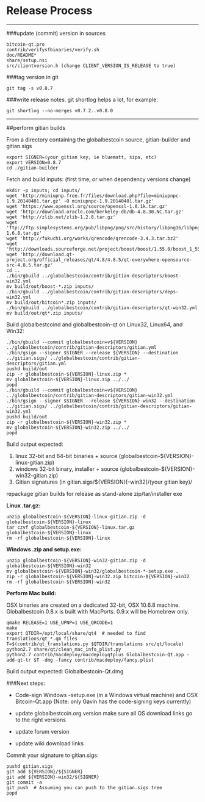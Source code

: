 Release Process
====================

* * *

###update (commit) version in sources


	bitcoin-qt.pro
	contrib/verifysfbinaries/verify.sh
	doc/README*
	share/setup.nsi
	src/clientversion.h (change CLIENT_VERSION_IS_RELEASE to true)

###tag version in git

	git tag -s v0.8.7

###write release notes. git shortlog helps a lot, for example:

	git shortlog --no-merges v0.7.2..v0.8.0

* * *

##perform gitian builds

 From a directory containing the globalbestcoin source, gitian-builder and gitian.sigs
  
	export SIGNER=(your gitian key, ie bluematt, sipa, etc)
	export VERSION=0.8.7
	cd ./gitian-builder

 Fetch and build inputs: (first time, or when dependency versions change)

	mkdir -p inputs; cd inputs/
	wget 'http://miniupnp.free.fr/files/download.php?file=miniupnpc-1.9.20140401.tar.gz' -O miniupnpc-1.9.20140401.tar.gz'
	wget 'https://www.openssl.org/source/openssl-1.0.1k.tar.gz'
	wget 'http://download.oracle.com/berkeley-db/db-4.8.30.NC.tar.gz'
	wget 'http://zlib.net/zlib-1.2.8.tar.gz'
	wget 'ftp://ftp.simplesystems.org/pub/libpng/png/src/history/libpng16/libpng-1.6.8.tar.gz'
	wget 'http://fukuchi.org/works/qrencode/qrencode-3.4.3.tar.bz2'
	wget 'http://downloads.sourceforge.net/project/boost/boost/1.55.0/boost_1_55_0.tar.bz2'
	wget 'http://download.qt-project.org/official_releases/qt/4.8/4.8.5/qt-everywhere-opensource-src-4.8.5.tar.gz'
	cd ..
	./bin/gbuild ../globalbestcoin/contrib/gitian-descriptors/boost-win32.yml
	mv build/out/boost-*.zip inputs/
	./bin/gbuild ../globalbestcoin/contrib/gitian-descriptors/deps-win32.yml
	mv build/out/bitcoin*.zip inputs/
	./bin/gbuild ../globalbestcoin/contrib/gitian-descriptors/qt-win32.yml
	mv build/out/qt*.zip inputs/

 Build globalbestcoind and globalbestcoin-qt on Linux32, Linux64, and Win32:
  
	./bin/gbuild --commit globalbestcoin=v${VERSION} ../globalbestcoin/contrib/gitian-descriptors/gitian.yml
	./bin/gsign --signer $SIGNER --release ${VERSION} --destination ../gitian.sigs/ ../globalbestcoin/contrib/gitian-descriptors/gitian.yml
	pushd build/out
	zip -r globalbestcoin-${VERSION}-linux.zip *
	mv globalbestcoin-${VERSION}-linux.zip ../../
	popd
	./bin/gbuild --commit globalbestcoin=v${VERSION} ../globalbestcoin/contrib/gitian-descriptors/gitian-win32.yml
	./bin/gsign --signer $SIGNER --release ${VERSION}-win32 --destination ../gitian.sigs/ ../globalbestcoin/contrib/gitian-descriptors/gitian-win32.yml
	pushd build/out
	zip -r globalbestcoin-${VERSION}-win32.zip *
	mv globalbestcoin-${VERSION}-win32.zip ../../
	popd

  Build output expected:

  1. linux 32-bit and 64-bit binaries + source (globalbestcoin-${VERSION}-linux-gitian.zip)
  2. windows 32-bit binary, installer + source (globalbestcoin-${VERSION}-win32-gitian.zip)
  3. Gitian signatures (in gitian.sigs/${VERSION}[-win32]/(your gitian key)/

repackage gitian builds for release as stand-alone zip/tar/installer exe

**Linux .tar.gz:**

	unzip globalbestcoin-${VERSION}-linux-gitian.zip -d globalbestcoin-${VERSION}-linux
	tar czvf globalbestcoin-${VERSION}-linux.tar.gz globalbestcoin-${VERSION}-linux
	rm -rf globalbestcoin-${VERSION}-linux

**Windows .zip and setup.exe:**

	unzip globalbestcoin-${VERSION}-win32-gitian.zip -d globalbestcoin-${VERSION}-win32
	mv globalbestcoin-${VERSION}-win32/globalbestcoin-*-setup.exe .
	zip -r globalbestcoin-${VERSION}-win32.zip bitcoin-${VERSION}-win32
	rm -rf globalbestcoin-${VERSION}-win32

**Perform Mac build:**

  OSX binaries are created on a dedicated 32-bit, OSX 10.6.8 machine.
  Globalbestcoin 0.8.x is built with MacPorts.  0.9.x will be Homebrew only.

	qmake RELEASE=1 USE_UPNP=1 USE_QRCODE=1
	make
	export QTDIR=/opt/local/share/qt4  # needed to find translations/qt_*.qm files
	T=$(contrib/qt_translations.py $QTDIR/translations src/qt/locale)
	python2.7 share/qt/clean_mac_info_plist.py
	python2.7 contrib/macdeploy/macdeployqtplus Globalbestcoin-Qt.app -add-qt-tr $T -dmg -fancy contrib/macdeploy/fancy.plist

 Build output expected: Globalbestcoin-Qt.dmg

###Next steps:

* Code-sign Windows -setup.exe (in a Windows virtual machine) and
  OSX Bitcoin-Qt.app (Note: only Gavin has the code-signing keys currently)

* update globalbestcoin.org version
  make sure all OS download links go to the right versions

* update forum version

* update wiki download links

Commit your signature to gitian.sigs:

	pushd gitian.sigs
	git add ${VERSION}/${SIGNER}
	git add ${VERSION}-win32/${SIGNER}
	git commit -a
	git push  # Assuming you can push to the gitian.sigs tree
	popd

